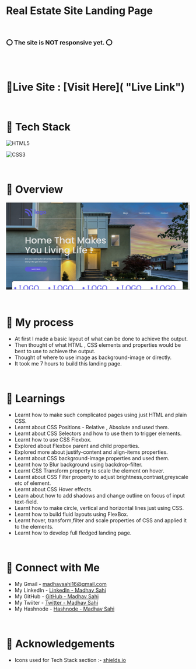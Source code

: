 # Real Estate Site Landing Page
<br>

### ⭕ The site is NOT responsive yet. ⭕

<br>

<br> 

# 📌Live Site : [Visit Here]( "Live Link")

<br>

# 📌 Tech Stack
![HTML5](https://img.shields.io/badge/html5-%23E34F26.svg?style=for-the-badge&logo=html5&logoColor=white)

![CSS3](https://img.shields.io/badge/css3-%231572B6.svg?style=for-the-badge&logo=css3&logoColor=white)

<br>

# 📌 Overview
![First page screenshot](./assets/Screenshot/firstpage-screenshot.PNG)

<br>

# 📌 My process
- At first I made a basic layout of what can be done to achieve the output.
- Then thought of what HTML , CSS elements and properties would be best to use to achieve the output.
- Thought of where to use image as background-image or directly.
- It took me 7 hours to build this landing page.

<br>

# 📌 Learnings
- Learnt how to make such complicated pages using just HTML and plain CSS.
- Learnt about CSS Positions - Relative , Absolute and used them.
- Learnt about CSS Selectors and how to use them to trigger elements.
- Learnt how to use CSS Flexbox.
- Explored about Flexbox parent and child properties.
- Explored more about justify-content and align-items properties.
- Learnt about CSS background-image properties and used them.
- Learnt how to Blur background using backdrop-filter.
- Learnt CSS Transform property to scale the element on hover.
- Learnt about CSS Filter property to adjust brightness,contrast,greyscale etc of element. 
- Learnt about CSS Hover effects.
- Learn about how to add shadows and change outline on focus of input text-field.
- Learnt how to make circle, vertical and horizontal lines just using CSS.
- Learnt how to build fluid layouts using FlexBox.
- Learnt hover, transform,filter and scale properties of CSS and applied it to the elements.
- Learnt how to develop full fledged landing page.

<br>

# 📌 Connect with Me
- My Gmail - madhavsahi16@gmail.com
- My LinkedIn - [LinkedIn - Madhav Sahi](https://www.linkedin.com/in/madhav-sahi-6a2305161/ "LinkedIn")<br>
- My GitHub - [GitHub - Madhav Sahi](https://github.com/MadhavSahi "GitHub") <br>
- My Twiiter - [Twitter - Madhav Sahi](https://twitter.com/Madhavvv_ "Twitter") <br>
- My Hashnode - [Hashnode - Madhav Sahi](https://madhavsahi.hashnode.dev/ "Hashnode")

<br>

# 📌 Acknowledgements

- Icons used for Tech Stack section :- [shields.io](https://img.shields.io)



